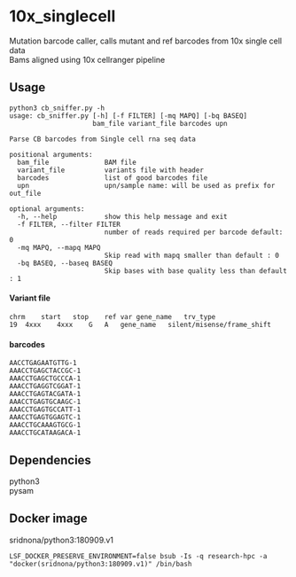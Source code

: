 10x_singlecell 
=============

Mutation barcode caller,  calls mutant and ref barcodes from 10x single cell data   
Bams aligned using 10x cellranger pipeline

Usage
----
```{shell}
python3 cb_sniffer.py -h
usage: cb_sniffer.py [-h] [-f FILTER] [-mq MAPQ] [-bq BASEQ]
                     bam_file variant_file barcodes upn

Parse CB barcodes from Single cell rna seq data

positional arguments:
  bam_file              BAM file
  variant_file          variants file with header
  barcodes              list of good barcodes file
  upn                   upn/sample name: will be used as prefix for out_file

optional arguments:
  -h, --help            show this help message and exit
  -f FILTER, --filter FILTER
                        number of reads required per barcode default: 0
  -mq MAPQ, --mapq MAPQ
                        Skip read with mapq smaller than default : 0
  -bq BASEQ, --baseq BASEQ
                        Skip bases with base quality less than default : 1

```
#### Variant file 
```{shell}
chrm	start	stop	ref	var	gene_name	trv_type
19	4xxx	4xxx	G	A	gene_name	silent/misense/frame_shift  
```

#### barcodes
```{shell}
AACCTGAGAATGTTG-1
AAACCTGAGCTACCGC-1
AAACCTGAGCTGCCCA-1
AAACCTGAGGTCGGAT-1
AAACCTGAGTACGATA-1
AAACCTGAGTGCAAGC-1
AAACCTGAGTGCCATT-1
AAACCTGAGTGGAGTC-1
AAACCTGCAAAGTGCG-1
AAACCTGCATAAGACA-1
```


Dependencies
-------

python3  
pysam  

Docker image
----------
sridnona/python3:180909.v1

```{shell}
LSF_DOCKER_PRESERVE_ENVIRONMENT=false bsub -Is -q research-hpc -a "docker(sridnona/python3:180909.v1)" /bin/bash
```
